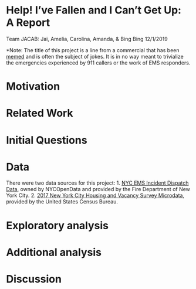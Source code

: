 Help\! I’ve Fallen and I Can’t Get Up: A Report
================
Team JACAB: Jai, Amelia, Carolina, Amanda, & Bing Bing
12/1/2019

\*Note: The title of this project is a line from a commercial that has
been
[memed](https://www.google.com/search?q=life+alert+meme&sxsrf=ACYBGNQqIvW74KMRbdauXsERsqWnXo-X_Q:1575226120265&source=lnms&tbm=isch&sa=X&ved=2ahUKEwiWjdvKjpXmAhVHq1kKHccFBD8Q_AUoAXoECAsQAw&biw=1130&bih=1257)
and is often the subject of jokes. It is in no way meant to trivialize
the emergencies experienced by 911 callers or the work of EMS
responders.

# Motivation

# Related Work

# Initial Questions

# Data

There were two data sources for this project: 1. [NYC EMS Incident
Dispatch
Data](https://data.cityofnewyork.us/Public-Safety/EMS-Incident-Dispatch-Data/76xm-jjuj),
owned by NYCOpenData and provided by the Fire Department of New York
City. 2. [2017 New York City Housing and Vacancy Survey
Microdata](https://www.census.gov/data/datasets/2017/demo/nychvs/microdata.html),
provided by the United States Census Bureau.

# Exploratory analysis

# Additional analysis

# Discussion
